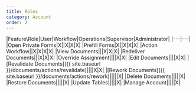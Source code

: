 ```yaml
---
title: Roles
category: Account
order: 2
---
```


|Feature\Role|User|Workflow|Operations|Supervisor|Administrator|
|---|---|
|Open Private Forms|X||X|X|X|
|Prefill Forms|X||X|X|X|
|Action Workflow||X|X|X|X|
|View Documents|||X|X|X|
|Redeliver Documents|||X|X|X|
|Override Assignment||||X|X|
|Edit Documents||||X|X|
|[Revalidate Documents]({{ site.baseurl }}/documents/actions/revalidate)||||X|X|
|[Rework Documents]({{ site.baseurl }}/documents/actions/rework)|||||X|
|Delete Documents|||||X|
|Restore Documents|||||X|
|Update Tables|||||X|
|Manage Account|||||X|